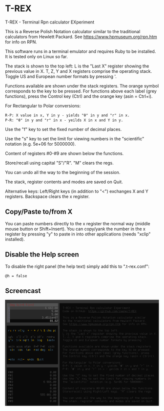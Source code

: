 # T-REX
T-REX - Terminal Rpn calculator EXperiment

This is a Reverse Polish Notation calculator similar to the traditional calculators from Hewlett Packard. See https://www.hpmuseum.org/rpn.htm for info on RPN.

This software runs in a terminal emulator and requires Ruby to be installed.  It is tested only on Linux so far.

The stack is shown to the top left: L is the "Last X" register showing the previous value in X. T, Z, Y and X registers comprise the operating stack. Toggle US and European number formats by pressing '. 

Functions available are shown under the stack registers. The orange symbol corresponds to the key to be pressed. For functions above each label (grey functions), press the Control key (Ctrl) and the orange key (asin = Ctrl+i).

For Rectangular to Polar conversions:
```
R-P: X value in x, Y in y - yields "θ" in y and "r" in x.
P-R: "θ" in y and "r" in x - yeilds X in x and Y in y.
```

Use the "f" key to set the fixed number of decimal places.

Use the "s" key to set the limit for viewing numbers in the "scientific" notation (e.g. 5e+06 for 5000000).

Content of registers #0-#9 are shown below the functions.

Store/recall using capital "S"/"R". "M" clears the regs.

You can undo all the way to the beginning of the session.

The stack, register contents and modes are saved on Quit.
 
Alternative keys: Left/Right keys (in addition to "<") exchanges X and Y
registers. Backspace clears the x register.

## Copy/Paste to/from X
You can paste numbers directly to the x register the normal way (middle mouse
button or Shift+Insert). You can copy/yank the number in the x register by
pressing "y" to paste in into other applications (needs "xclip" installed).

## Disable the Help screen
To disable the right panel (the help text) simply add this to ".t-rex.conf":

```
@h = false
```

## Screencast

[![T-REX screencast](/img/screenshot.png)](https://youtu.be/vhSFH1j-vEY)

